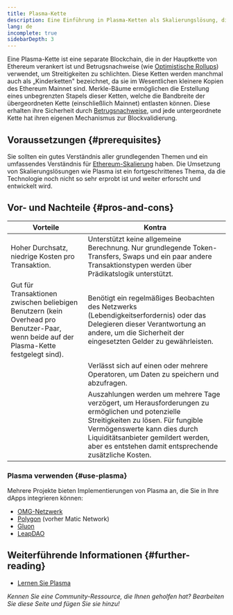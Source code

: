 ```yaml
---
title: Plasma-Kette
description: Eine Einführung in Plasma-Ketten als Skalierungslösung, die derzeit von der Ethereum-Community genutzt wird.
lang: de
incomplete: true
sidebarDepth: 3
---
```


Eine Plasma-Kette ist eine separate Blockchain, die in der Hauptkette von Ethereum verankert ist und Betrugsnachweise (wie [Optimistische Rollups](/developers/docs/scaling/optimistic-rollups/)) verwendet, um Streitigkeiten zu schlichten. Diese Ketten werden manchmal auch als „Kinderketten" bezeichnet, da sie im Wesentlichen kleinere Kopien des Ethereum Mainnet sind. Merkle-Bäume ermöglichen die Erstellung eines unbegrenzten Stapels dieser Ketten, welche die Bandbreite der übergeordneten Kette (einschließlich Mainnet) entlasten können. Diese erhalten ihre Sicherheit durch [Betrugsnachweise](/glossary/#fraud-proof), und jede untergeordnete Kette hat ihren eigenen Mechanismus zur Blockvalidierung.

## Voraussetzungen \{#prerequisites}

Sie sollten ein gutes Verständnis aller grundlegenden Themen und ein umfassendes Verständnis für [Ethereum-Skalierung](/developers/docs/scaling/) haben. Die Umsetzung von Skalierungslösungen wie Plasma ist ein fortgeschrittenes Thema, da die Technologie noch nicht so sehr erprobt ist und weiter erforscht und entwickelt wird.

## Vor- und Nachteile \{#pros-and-cons}

| Vorteile                                                                                                                                | Kontra                                                                                                                                                                                                                                                                  |
| --------------------------------------------------------------------------------------------------------------------------------------- | ----------------------------------------------------------------------------------------------------------------------------------------------------------------------------------------------------------------------------------------------------------------------- |
| Hoher Durchsatz, niedrige Kosten pro Transaktion.                                                                                       | Unterstützt keine allgemeine Berechnung. Nur grundlegende Token-Transfers, Swaps und ein paar andere Transaktionstypen werden über Prädikatslogik unterstützt.                                                                                                          |
| Gut für Transaktionen zwischen beliebigen Benutzern (kein Overhead pro Benutzer-Paar, wenn beide auf der Plasma-Kette festgelegt sind). | Benötigt ein regelmäßiges Beobachten des Netzwerks (Lebendigkeitserfordernis) oder das Delegieren dieser Verantwortung an andere, um die Sicherheit der eingesetzten Gelder zu gewährleisten.                                                                           |
|                                                                                                                                         | Verlässt sich auf einen oder mehrere Operatoren, um Daten zu speichern und abzufragen.                                                                                                                                                                                  |
|                                                                                                                                         | Auszahlungen werden um mehrere Tage verzögert, um Herausforderungen zu ermöglichen und potenzielle Streitigkeiten zu lösen. Für fungible Vermögenswerte kann dies durch Liquiditätsanbieter gemildert werden, aber es entstehen damit entsprechende zusätzliche Kosten. |

### Plasma verwenden \{#use-plasma}

Mehrere Projekte bieten Implementierungen von Plasma an, die Sie in Ihre dApps integrieren können:

- [OMG-Netzwerk](https://omg.network/)
- [Polygon](https://polygon.technology/) (vorher Matic Network)
- [Gluon](https://gluon.network/)
- [LeapDAO](https://ipfs.leapdao.org/)

## Weiterführende Informationen \{#further-reading}

- [Lernen Sie Plasma](https://www.learnplasma.org/en/)

_Kennen Sie eine Community-Ressource, die Ihnen geholfen hat? Bearbeiten Sie diese Seite und fügen Sie sie hinzu!_
